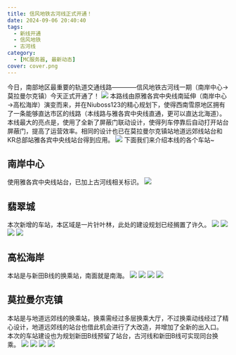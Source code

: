 ```yaml
---
title: 信风地铁古河线正式开通！
date: 2024-09-06 20:40:40
tags:
  - 新线开通
  - 信风地铁
  - 古河线
category:
  - [MC服务器, 最新动态]
cover: cover.png
---
```

今日，南部地区最重要的轨道交通线路————信风地铁古河线一期（南岸中心→莫拉曼尔克镇）今天正式开通了！
![](Line_TF.png)
本路线由原雅各宾中央线南延伸（南岸中心→高松海岸）演变而来，并在Niuboss123的精心规划下，使得西南雪原地区拥有了一条能够直达市区的线路（本线路与雅各宾中央线直通，更可以直达北海道）。
本线最大的亮点是，使用了全新了屏蔽门联动设计，使得列车停靠后自动打开站台屏蔽门，提高了运营效率。相同的设计也已在莫拉曼尔克镇站地道远郊线站台和KR总部站雅各宾中央线站台得到应用。
![](2024-09-06_21.51.56.png)
下面我们来介绍本线的各个车站~
## 南岸中心
使用雅各宾中央线站台，已加上古河线相关标识。
![](2024-09-06_21.24.46.png)
## 翡翠城
本次新增的车站，本区域是一片针叶林，此处的建设规划已经搁置了许久。
![](https://act-webstatic.blueakio.com/2024/09/02/66d5aa3ec90e7.png)
![](https://act-webstatic.blueakio.com/2024/09/02/66d5aa59e9e48.png)
![](https://act-webstatic.blueakio.com/2024/09/02/66d5aa5e6daa0.png)
![](https://act-webstatic.blueakio.com/2024/09/02/66d5aa274438d.png)
## 高松海岸
本站是与新田B线的换乘站，南面就是南海。
![](https://act-webstatic.blueakio.com/2024/09/02/66d5a983f0fa2.png)
![](https://act-webstatic.blueakio.com/2024/09/02/66d5a9bf274d7.png)
![](https://act-webstatic.blueakio.com/2024/09/02/66d5a9c6795e5.png)
![](https://act-webstatic.blueakio.com/2024/09/02/66d5a9d907988.png)
## 莫拉曼尔克镇
本站是与地道远郊线的换乘站，换乘需经过多层换乘大厅，不过换乘动线经过了精心设计，地道远郊线的站台也借此机会进行了大改造，并增加了全新的出入口。
本次的车站建设也为规划新田B线预留了站台，古河线和新田B线可实现同台换乘。
![](https://act-webstatic.blueakio.com/2024/09/06/66d9e44fc1e5a.png)
![](https://act-webstatic.blueakio.com/2024/09/06/66d9e45941be9.png)
![](https://act-webstatic.blueakio.com/2024/09/06/66d9e45dd432d.png)
![](https://act-webstatic.blueakio.com/2024/09/06/66d9e460f1c7f.png)